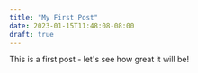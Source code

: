 ```yaml
---
title: "My First Post"
date: 2023-01-15T11:48:08-08:00
draft: true
---
```


This is a first post - let's see how great it will be!
